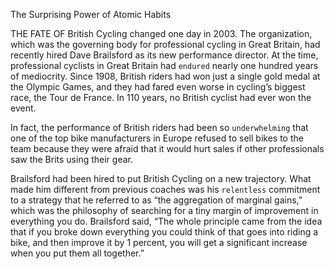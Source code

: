 The Surprising Power of Atomic Habits

THE FATE OF British Cycling changed one day in 2003. The
organization, which was the governing body for professional
cycling in Great Britain, had recently hired Dave Brailsford as its new
performance director. At the time, professional cyclists in Great
Britain had `endured` nearly one hundred years of mediocrity. Since
1908, British riders had won just a single gold medal at the Olympic
Games, and they had fared even worse in cycling’s biggest race, the
Tour de France. In 110 years, no British cyclist had ever won the event.

In fact, the performance of British riders had been so
`underwhelming` that one of the top bike manufacturers in Europe
refused to sell bikes to the team because they were afraid that it would
hurt sales if other professionals saw the Brits using their gear.

Brailsford had been hired to put British Cycling on a new trajectory.
What made him different from previous coaches was his `relentless`
commitment to a strategy that he referred to as “the aggregation of
marginal gains,” which was the philosophy of searching for a tiny
margin of improvement in everything you do. Brailsford said, “The
whole principle came from the idea that if you broke down everything
you could think of that goes into riding a bike, and then improve it by 1
percent, you will get a significant increase when you put them all
together.”
